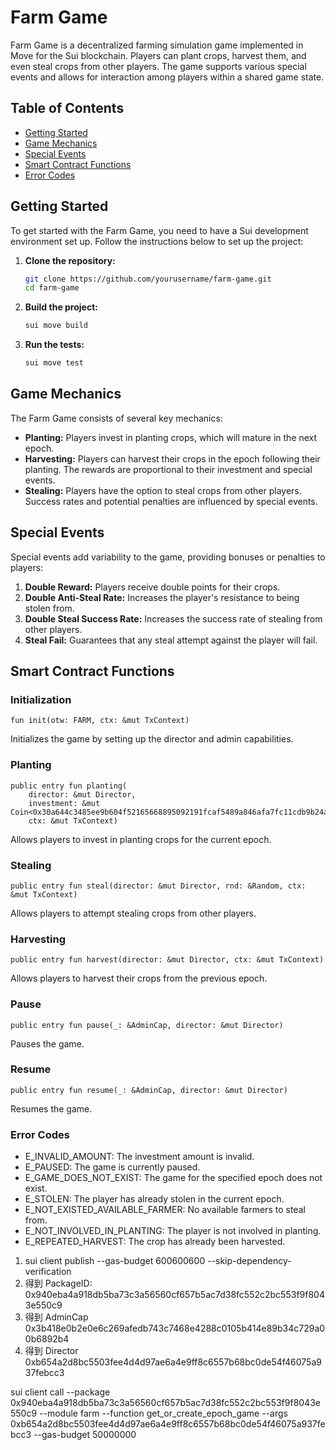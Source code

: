 # Farm Game

Farm Game is a decentralized farming simulation game implemented in Move for the Sui blockchain. Players can plant crops, harvest them, and even steal crops from other players. The game supports various special events and allows for interaction among players within a shared game state.

## Table of Contents
- [Getting Started](#getting-started)
- [Game Mechanics](#game-mechanics)
- [Special Events](#special-events)
- [Smart Contract Functions](#smart-contract-functions)
- [Error Codes](#error-codes)

## Getting Started

To get started with the Farm Game, you need to have a Sui development environment set up. Follow the instructions below to set up the project:

1. **Clone the repository:**
    ```bash
    git clone https://github.com/yourusername/farm-game.git
    cd farm-game
    ```

2. **Build the project:**
    ```bash
    sui move build
    ```

3. **Run the tests:**
    ```bash
    sui move test
    ```

## Game Mechanics

The Farm Game consists of several key mechanics:

- **Planting:** Players invest in planting crops, which will mature in the next epoch.
- **Harvesting:** Players can harvest their crops in the epoch following their planting. The rewards are proportional to their investment and special events.
- **Stealing:** Players have the option to steal crops from other players. Success rates and potential penalties are influenced by special events.

## Special Events

Special events add variability to the game, providing bonuses or penalties to players:

1. **Double Reward:** Players receive double points for their crops.
2. **Double Anti-Steal Rate:** Increases the player's resistance to being stolen from.
3. **Double Steal Success Rate:** Increases the success rate of stealing from other players.
4. **Steal Fail:** Guarantees that any steal attempt against the player will fail.

## Smart Contract Functions

### Initialization
```move
fun init(otw: FARM, ctx: &mut TxContext)
```
Initializes the game by setting up the director and admin capabilities.

### Planting
```move
public entry fun planting(
    director: &mut Director,
    investment: &mut Coin<0x30a644c3485ee9b604f52165668895092191fcaf5489a846afa7fc11cdb9b24a::spam::SPAM>,
    ctx: &mut TxContext)
```
Allows players to invest in planting crops for the current epoch.

### Stealing
```move
public entry fun steal(director: &mut Director, rnd: &Random, ctx: &mut TxContext)
```
Allows players to attempt stealing crops from other players.

### Harvesting
```move
public entry fun harvest(director: &mut Director, ctx: &mut TxContext)
```
Allows players to harvest their crops from the previous epoch.


### Pause
```move
public entry fun pause(_: &AdminCap, director: &mut Director)
```
Pauses the game.


### Resume
```move
public entry fun resume(_: &AdminCap, director: &mut Director)

```
Resumes the game.


### Error Codes
- E_INVALID_AMOUNT: The investment amount is invalid.
- E_PAUSED: The game is currently paused.
- E_GAME_DOES_NOT_EXIST: The game for the specified epoch does not exist.
- E_STOLEN: The player has already stolen in the current epoch.
- E_NOT_EXISTED_AVAILABLE_FARMER: No available farmers to steal from.
- E_NOT_INVOLVED_IN_PLANTING: The player is not involved in planting.
- E_REPEATED_HARVEST: The crop has already been harvested.




1. sui client publish --gas-budget 600600600 --skip-dependency-verification
2. 得到  PackageID: 0x940eba4a918db5ba73c3a56560cf657b5ac7d38fc552c2bc553f9f8043e550c9
3. 得到 AdminCap 0x3b418e0b2e0e6c269afedb743c7468e4288c0105b414e89b34c729a00b6892b4
4. 得到 Director  0xb654a2d8bc5503fee4d4d97ae6a4e9ff8c6557b68bc0de54f46075a937febcc3

sui client call --package 0x940eba4a918db5ba73c3a56560cf657b5ac7d38fc552c2bc553f9f8043e550c9 --module farm --function get_or_create_epoch_game --args 0xb654a2d8bc5503fee4d4d97ae6a4e9ff8c6557b68bc0de54f46075a937febcc3 --gas-budget 50000000
